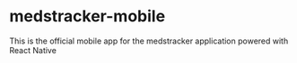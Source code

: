 # medstracker-mobile
This is the official mobile app for the medstracker application powered with React Native
